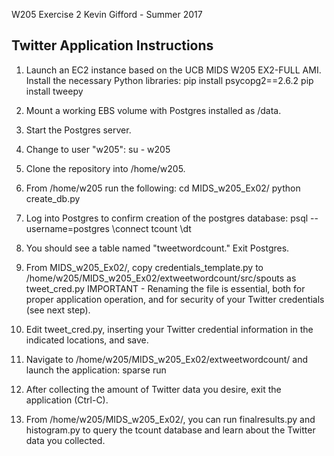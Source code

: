 W205 Exercise 2
Kevin Gifford - Summer 2017

Twitter Application Instructions
--------------------------------------------------------------------------------
1.  Launch an EC2 instance based on the UCB MIDS W205 EX2-FULL AMI. Install the
    necessary Python libraries:
    pip install psycopg2==2.6.2
    pip install tweepy

2.  Mount a working EBS volume with Postgres installed as /data.

3.  Start the Postgres server.

4.  Change to user "w205":
    su - w205

5.  Clone the repository into /home/w205.

6.  From /home/w205 run the following:
    cd MIDS_w205_Ex02/
    python create_db.py

7.  Log into Postgres to confirm creation of the postgres database:
    psql --username=postgres
    \connect tcount \dt

8.  You should see a table named "tweetwordcount." Exit Postgres.

9.  From MIDS_w205_Ex02/, copy credentials_template.py to
    /home/w205/MIDS_w205_Ex02/extweetwordcount/src/spouts as tweet_cred.py
    IMPORTANT - Renaming the file is essential, both for proper application operation,
    and for security of your Twitter credentials (see next step).

10. Edit tweet_cred.py, inserting your Twitter credential information in the
    indicated locations, and save.

11. Navigate to /home/w205/MIDS_w205_Ex02/extweetwordcount/ and launch the application:
    sparse run

12. After collecting the amount of Twitter data you desire, exit the application (Ctrl-C).

13. From /home/w205/MIDS_w205_Ex02/, you can run finalresults.py and histogram.py
    to query the tcount database and learn about the Twitter data you collected.
